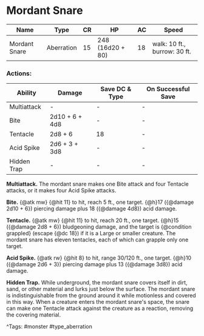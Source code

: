 # Mordant Snare

| Name | Type | CR | HP | AC | Speed |
|------|------|----|----|----|-------|
| Mordant Snare | Aberration | 15 | 248 (16d20 + 80) | 18 | walk: 10 ft., burrow: 30 ft. |

### Actions:

| Ability | Damage | Save DC & Type | On Successful Save |
|---------|--------|----------------|--------------------|
| Multiattack | - | - | - |
| Bite | 2d10 + 6 + 4d8 | - | - |
| Tentacle | 2d8 + 6 | 18 | - |
| Acid Spike | 2d6 + 3 + 3d8 | - | - |
| Hidden Trap | - | - | - |


**Multiattack.** The mordant snare makes one Bite attack and four Tentacle attacks, or it makes four Acid Spike attacks.

**Bite.** {@atk mw} {@hit 11} to hit, reach 5 ft., one target. {@h}17 ({@damage 2d10 + 6}) piercing damage plus 18 ({@damage 4d8}) acid damage.

**Tentacle.** {@atk mw} {@hit 11} to hit, reach 20 ft., one target. {@h}15 ({@damage 2d8 + 6}) bludgeoning damage, and the target is {@condition grappled} (escape {@dc 18}) if it is a Large or smaller creature. The mordant snare has eleven tentacles, each of which can grapple only one target.

**Acid Spike.** {@atk rw} {@hit 8} to hit, range 30/120 ft., one target. {@h}10 ({@damage 2d6 + 3}) piercing damage plus 13 ({@damage 3d8}) acid damage.

**Hidden Trap.** While underground, the mordant snare covers itself in dirt, sand, or other material and lurks just below the surface. The mordant snare is indistinguishable from the ground around it while motionless and covered in this way. When a creature enters the mordant snare's space, the snare can make one Tentacle attack against the creature as a reaction, removing the covering material.

^Tags: #monster #type_aberration